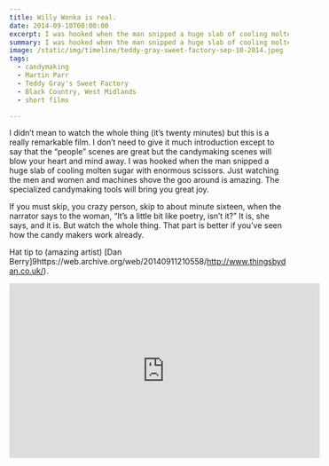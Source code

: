 ```yaml
---
title: Willy Wonka is real.
date: 2014-09-10T00:00:00
excerpt: I was hooked when the man snipped a huge slab of cooling molten sugar with enormous scissors.
summary: I was hooked when the man snipped a huge slab of cooling molten sugar with enormous scissors.
image: /static/img/timeline/teddy-gray-sweet-factory-sep-10-2014.jpeg
tags:
  - candymaking
  - Martin Parr
  - Teddy Gray's Sweet Factory
  - Black Country, West Midlands
  - short films

---
```


I didn’t mean to watch the whole thing (it’s twenty minutes) but this is a really remarkable film. I don’t need to give it much introduction except to say that the “people” scenes are great but the candymaking scenes will blow your heart and mind away. I was hooked when the man snipped a huge slab of cooling molten sugar with enormous scissors. Just watching the men and women and machines shove the goo around is amazing. The specialized candymaking tools will bring you great joy.

If you must skip, you crazy person, skip to about minute sixteen, when the narrator says to the woman, “It’s a little bit like poetry, isn’t it?” It is, she says, and it is. But watch the whole thing. That part is better if you’ve seen how the candy makers work already.

Hat tip to (amazing artist) [Dan Berry]9https://web.archive.org/web/20140911210558/http://www.thingsbydan.co.uk/).

<iframe width="560" height="315" src="https://www.youtube.com/embed/OU4m3TF8Xbc?si=aSk7xRYMtgrbNGRu" title="YouTube video player" frameborder="0" allow="accelerometer; autoplay; clipboard-write; encrypted-media; gyroscope; picture-in-picture; web-share" referrerpolicy="strict-origin-when-cross-origin" allowfullscreen></iframe>